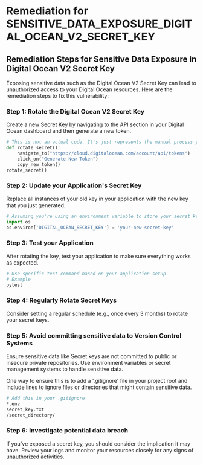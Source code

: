 # Remediation for SENSITIVE_DATA_EXPOSURE_DIGITAL_OCEAN_V2_SECRET_KEY

## Remediation Steps for Sensitive Data Exposure in Digital Ocean V2 Secret Key

Exposing sensitive data such as the Digital Ocean V2 Secret Key can lead to unauthorized access to your Digital Ocean resources. Here are the remediation steps to fix this vulnerability:

### Step 1: Rotate the Digital Ocean V2 Secret Key

Create a new Secret Key by navigating to the API section in your Digital Ocean dashboard and then generate a new token.

```python
# This is not an actual code. It's just represents the manual process you'll need to follow.
def rotate_secret():
    navigate_to("https://cloud.digitalocean.com/account/api/tokens")
    click_on("Generate New Token")
    copy_new_token()
rotate_secret()
```

### Step 2: Update your Application's Secret Key

Replace all instances of your old key in your application with the new key that you just generated. 

```python
# Assuming you're using an environment variable to store your secret key
import os
os.environ['DIGITAL_OCEAN_SECRET_KEY'] = 'your-new-secret-key'
```

### Step 3: Test your Application

After rotating the key, test your application to make sure everything works as expected.

```bash
# Use specific test command based on your application setup
# Example
pytest
```

### Step 4: Regularly Rotate Secret Keys

Consider setting a regular schedule (e.g., once every 3 months) to rotate your secret keys. 

### Step 5: Avoid committing sensitive data to Version Control Systems

Ensure sensitive data like Secret keys are not committed to public or insecure private repositories. Use environment variables or secret management systems to handle sensitive data.

One way to ensure this is to add a '.gitignore' file in your project root and include lines to ignore files or directories that might contain sensitive data.

```bash
# Add this in your .gitignore
*.env
secret_key.txt
/secret_directory/
```
    
### Step 6: Investigate potential data breach

If you've exposed a secret key, you should consider the implication it may have. Review your logs and monitor your resources closely for any signs of unauthorized activities.